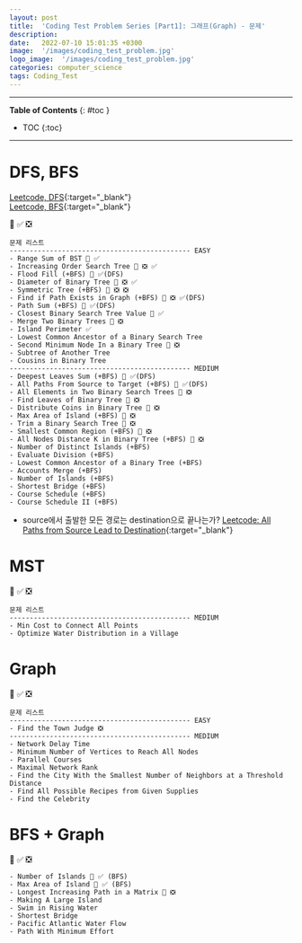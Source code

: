 ```yaml
---
layout: post
title:  'Coding Test Problem Series [Part1]: 그래프(Graph) - 문제'
description: 
date:   2022-07-10 15:01:35 +0300
image:  '/images/coding_test_problem.jpg'
logo_image:  '/images/coding_test_problem.jpg'
categories: computer_science
tags: Coding_Test
---
```

---

**Table of Contents**
{: #toc }
*  TOC
{:toc}

---

# DFS, BFS

[Leetcode, DFS](https://leetcode.com/tag/depth-first-search/){:target="_blank"}   
[Leetcode, BFS](https://leetcode.com/tag/breadth-first-search/){:target="_blank"}  

💟 ✅ ❎   

```
문제 리스트
--------------------------------------------- EASY
- Range Sum of BST 💟 ✅ 
- Increasing Order Search Tree 💟 ❎ ✅
- Flood Fill (+BFS) 💟 ✅(DFS)
- Diameter of Binary Tree 💟 ❎ ✅ 
- Symmetric Tree (+BFS) 💟 ❎ ❎
- Find if Path Exists in Graph (+BFS) 💟 ❎ ✅(DFS)
- Path Sum (+BFS) 💟 ✅(DFS) 
- Closest Binary Search Tree Value 💟 ✅
- Merge Two Binary Trees 💟 ❎
- Island Perimeter ✅
- Lowest Common Ancestor of a Binary Search Tree
- Second Minimum Node In a Binary Tree 💟 ❎
- Subtree of Another Tree
- Cousins in Binary Tree
--------------------------------------------- MEDIUM
- Deepest Leaves Sum (+BFS) 💟 ✅(DFS)
- All Paths From Source to Target (+BFS) 💟 ✅(DFS)
- All Elements in Two Binary Search Trees 💟 ❎
- Find Leaves of Binary Tree 💟 ❎
- Distribute Coins in Binary Tree 💟 ❎
- Max Area of Island (+BFS) 💟 ❎
- Trim a Binary Search Tree 💟 ❎
- Smallest Common Region (+BFS) 💟 ❎
- All Nodes Distance K in Binary Tree (+BFS) 💟 ❎
- Number of Distinct Islands (+BFS)
- Evaluate Division (+BFS)
- Lowest Common Ancestor of a Binary Tree (+BFS)
- Accounts Merge (+BFS)
- Number of Islands (+BFS)
- Shortest Bridge (+BFS)
- Course Schedule (+BFS)
- Course Schedule II (+BFS)
```


- source에서 출발한 모든 경로는 destination으로 끝나는가?
[Leetcode: All Paths from Source Lead to Destination](https://leetcode.com/problems/all-paths-from-source-lead-to-destination/){:target="_blank"}  


# MST

💟 ✅ ❎   

```
문제 리스트
--------------------------------------------- MEDIUM
- Min Cost to Connect All Points
- Optimize Water Distribution in a Village
```

# Graph

💟 ✅ ❎   

```
문제 리스트
--------------------------------------------- EASY
- Find the Town Judge ❎
--------------------------------------------- MEDIUM
- Network Delay Time
- Minimum Number of Vertices to Reach All Nodes
- Parallel Courses
- Maximal Network Rank
- Find the City With the Smallest Number of Neighbors at a Threshold Distance
- Find All Possible Recipes from Given Supplies
- Find the Celebrity
```

# BFS + Graph

💟 ✅ ❎   

```
- Number of Islands 💟 ✅ (BFS)
- Max Area of Island 💟 ✅ (BFS)
- Longest Increasing Path in a Matrix 💟 ❎
- Making A Large Island
- Swim in Rising Water
- Shortest Bridge
- Pacific Atlantic Water Flow
- Path With Minimum Effort
```